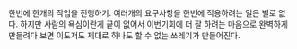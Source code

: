 한번에 한개의 작업을 진행하기.
여러개의 요구사항을 한번에 적용하려는 일은 별로 없다.
하지만 사람의 욕심이란게 끝이 없어서 이번기회에 더 잘 하려는 마음으로 완벽하게 만들려다 보면
이도저도 제대로 하나도 할 수 없는 쓰레기가 만들어진다.
